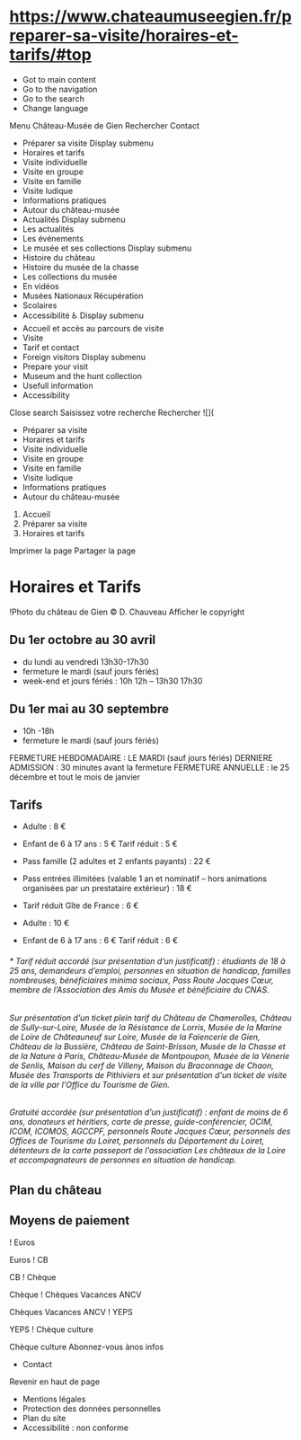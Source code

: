 # https://www.chateaumuseegien.fr/preparer-sa-visite/horaires-et-tarifs/#top

* Got to main content
 * Go to the navigation
 * Go to the search
 * Change language

Menu Château-Musée de Gien Rechercher
Contact
 * Préparer sa visite Display submenu
 * Horaires et tarifs
 * Visite individuelle
 * Visite en groupe
 * Visite en famille
 * Visite ludique
 * Informations pratiques
 * Autour du château-musée
 * Actualités Display submenu
 * Les actualités
 * Les événements
 * Le musée et ses collections Display submenu
 * Histoire du château
 * Histoire du musée de la chasse
 * Les collections du musée
 * En vidéos
 * Musées Nationaux Récupération
 * Scolaires
 * Accessibilité ♿ Display submenu
 * Accueil et accès au parcours de visite
 * Visite
 * Tarif et contact
 * Foreign visitors Display submenu
 * Prepare your visit
 * Museum and the hunt collection
 * Usefull information
 * Accessibility

Close search
Saisissez votre recherche Rechercher
![](
 * Préparer sa visite
 * Horaires et tarifs
 * Visite individuelle
 * Visite en groupe
 * Visite en famille
 * Visite ludique
 * Informations pratiques
 * Autour du château-musée

 1. Accueil
 2. Préparer sa visite
 3. Horaires et tarifs 

Imprimer la page
Partager la page
# Horaires et Tarifs
!Photo du château de Gien
© D. Chauveau 
Afficher le copyright
## Du 1er octobre au 30 avril 
 * du lundi au vendredi 13h30-17h30 
 * fermeture le mardi (sauf jours fériés)
 * week-end et jours fériés : 10h 12h – 13h30 17h30

## Du 1er mai au 30 septembre 
 * 10h -18h
 * fermeture le mardi (sauf jours fériés)

FERMETURE HEBDOMADAIRE : LE MARDI (sauf jours fériés)
DERNIERE ADMISSION : 30 minutes avant la fermeture
FERMETURE ANNUELLE : le 25 décembre et tout le mois de janvier
## Tarifs
 * Adulte : 8 € 
 * Enfant de 6 à 17 ans : 5 € 
 Tarif réduit : 5 € 
 * Pass famille (2 adultes et 2 enfants payants) : 22 € 
 * Pass entrées illimitées (valable 1 an et nominatif – hors animations organisées par un prestataire extérieur) : 18 € 
 * Tarif réduit Gîte de France : 6 € 

 * Adulte : 10 € 
 * Enfant de 6 à 17 ans : 6 € 
 Tarif réduit : 6 € 

###### * Tarif réduit accordé (sur présentation d’un justificatif) : étudiants de 18 à 25 ans, demandeurs d’emploi, personnes en situation de handicap, familles nombreuses, bénéficiaires minima sociaux, Pass Route Jacques Cœur, membre de l’Association des Amis du Musée et bénéficiaire du CNAS.
###### Sur présentation d’un ticket plein tarif du Château de Chamerolles, Château de Sully-sur-Loire, Musée de la Résistance de Lorris, Musée de la Marine de Loire de Châteauneuf sur Loire, Musée de la Faïencerie de Gien, Château de la Bussière, Château de Saint-Brisson, Musée de la Chasse et de la Nature à Paris, Château-Musée de Montpoupon, Musée de la Vénerie de Senlis, Maison du cerf de Villeny, Maison du Braconnage de Chaon, Musée des Transports de Pithiviers et sur présentation d'un ticket de visite de la ville par l'Office du Tourisme de Gien.
###### Gratuité accordée (sur présentation d’un justificatif) : enfant de moins de 6 ans, donateurs et héritiers, carte de presse, guide-conférencier, OCIM, ICOM, ICOMOS, AGCCPF, personnels Route Jacques Cœur, personnels des Offices de Tourisme du Loiret, personnels du Département du Loiret, détenteurs de la carte passeport de l'association Les châteaux de la Loire et accompagnateurs de personnes en situation de handicap.
## Plan du château 
## Moyens de paiement 
! Euros

Euros 
! CB

CB 
! Chèque

Chèque 
! Chèques Vacances ANCV

Chèques Vacances ANCV 
! YEPS

YEPS 
! Chèque culture

Chèque culture 
Abonnez-vous ànos infos
 * Contact

Revenir en haut de page
 * Mentions légales
 * Protection des données personnelles
 * Plan du site
 * Accessibilité : non conforme
